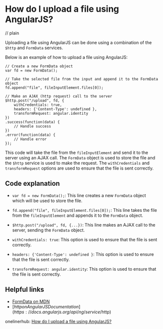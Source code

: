 # How do I upload a file using AngularJS?
// plain

Uploading a file using AngularJS can be done using a combination of the ```$http``` and ```FormData``` services.

Below is an example of how to upload a file using AngularJS:

```
// Create a new FormData object
var fd = new FormData();

// Take the selected file from the input and append it to the FormData object
fd.append("file", fileInputElement.files[0]);

// Make an AJAX (http request) call to the server
$http.post("/upload", fd, {
    withCredentials: true,
    headers: {'Content-Type': undefined },
    transformRequest: angular.identity
})
.success(function(data) {
    // Handle success
})
.error(function(data) {
    // Handle error
});
```

This code will take the file from the ```fileInputElement``` and send it to the server using an AJAX call. The ```FormData``` object is used to store the file and the ```$http``` service is used to make the request. The ```withCredentials``` and ```transformRequest``` options are used to ensure that the file is sent correctly.

## Code explanation


- ```var fd = new FormData();```: This line creates a new ```FormData``` object which will be used to store the file.

- ```fd.append("file", fileInputElement.files[0]);```: This line takes the file from the ```fileInputElement``` and appends it to the ```FormData``` object.

- ```$http.post("/upload", fd, {...})```: This line makes an AJAX call to the server, sending the ```FormData``` object.

- ```withCredentials: true```: This option is used to ensure that the file is sent correctly.

- ```headers: {'Content-Type': undefined }```: This option is used to ensure that the file is sent correctly.

- ```transformRequest: angular.identity```: This option is used to ensure that the file is sent correctly.

## Helpful links

- [FormData on MDN](https://developer.mozilla.org/en-US/docs/Web/API/FormData)
- [$http on AngularJS Documentation](https://docs.angularjs.org/api/ng/service/$http)

onelinerhub: [How do I upload a file using AngularJS?](https://onelinerhub.com/angularjs/how-do-i-upload-a-file-using-angularjs)